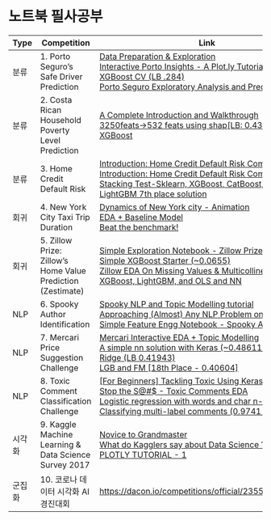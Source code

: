 # 노트북 필사공부
Type|Competition|Link
-|-|-
분류|1. Porto Seguro’s Safe Driver Prediction|<a href="https://www.kaggle.com/bertcarremans/data-preparation-exploration">Data Preparation &amp; Exploration</a></br><a href="https://www.kaggle.com/arthurtok/interactive-porto-insights-a-plot-ly-tutorial">Interactive Porto Insights - A Plot.ly Tutorial</a></br><a href="https://www.kaggle.com/aharless/xgboost-cv-lb-284">XGBoost CV (LB .284)</a></br><a href="https://www.kaggle.com/gpreda/porto-seguro-exploratory-analysis-and-prediction">Porto Seguro Exploratory Analysis and Prediction</a></br>
분류|2. Costa Rican Household Poverty Level Prediction|<a href="https://www.kaggle.com/willkoehrsen/a-complete-introduction-and-walkthrough">A Complete Introduction and Walkthrough </a></br><a href="https://www.kaggle.com/youhanlee/3250feats-532-feats-using-shap-lb-0-436">3250feats-&gt;532 feats using shap[LB: 0.436]</a></br><a href="https://www.kaggle.com/skooch/xgboost">XGBoost</a></br>
분류|3. Home Credit Default Risk|<a href="https://www.kaggle.com/willkoehrsen/start-here-a-gentle-introduction">Introduction: Home Credit Default Risk Competition</a></br><a href="https://www.kaggle.com/willkoehrsen/start-here-a-gentle-introduction">Introduction: Home Credit Default Risk Competition</a></br><a href="https://www.kaggle.com/eliotbarr/stacking-test-sklearn-xgboost-catboost-lightgbm">Stacking Test-Sklearn, XGBoost, CatBoost, LightGBM</a></br><a href="https://www.kaggle.com/jsaguiar/lightgbm-7th-place-solution">LightGBM 7th place solution</a></br>
회귀|4. New York City Taxi Trip Duration|<a href="https://www.kaggle.com/drgilermo/dynamics-of-new-york-city-animation">Dynamics of New York city - Animation</a></br><a href="https://www.kaggle.com/aiswaryaramachandran/eda-baseline-model-0-40-rmse">EDA + Baseline Model</a></br><a href="https://www.kaggle.com/danijelk/beat-the-benchmark">Beat the benchmark!</a></br>
회귀|5. Zillow Prize: Zillow’s Home Value Prediction (Zestimate)|<a href="https://www.kaggle.com/sudalairajkumar/simple-exploration-notebook-zillow-prize">Simple Exploration Notebook - Zillow Prize</a></br><a href="https://www.kaggle.com/anokas/simple-xgboost-starter-0-0655">Simple XGBoost Starter (~0.0655)</a></br><a href="https://www.kaggle.com/viveksrinivasan/zillow-eda-on-missing-values-multicollinearity">Zillow EDA On Missing Values &amp; Multicollinearity</a></br><a href="https://www.kaggle.com/aharless/xgboost-lightgbm-and-ols-and-nn">XGBoost, LightGBM, and OLS and NN</a></br>
NLP|6. Spooky Author Identification|<a href="https://www.kaggle.com/arthurtok/spooky-nlp-and-topic-modelling-tutorial">Spooky NLP and Topic Modelling tutorial</a></br><a href="https://www.kaggle.com/abhishek/approaching-almost-any-nlp-problem-on-kaggle">Approaching (Almost) Any NLP Problem on Kaggle</a></br><a href="https://www.kaggle.com/sudalairajkumar/simple-feature-engg-notebook-spooky-author">Simple Feature Engg Notebook - Spooky Author</a></br>
NLP|7. Mercari Price Suggestion Challenge|<a href="https://www.kaggle.com/thykhuely/mercari-interactive-eda-topic-modelling">Mercari Interactive EDA + Topic Modelling</a><br><a href="https://www.kaggle.com/knowledgegrappler/a-simple-nn-solution-with-keras-0-48611-pl">A simple nn solution with Keras (~0.48611 PL)</a></br><a href="https://www.kaggle.com/rumbok/ridge-lb-0-41944">Ridge (LB 0.41943)</a></br><a href="https://www.kaggle.com/peterhurford/lgb-and-fm-18th-place-0-40604">LGB and FM [18th Place - 0.40604]</a></br>
NLP|8. Toxic Comment Classification Challenge|<a href="https://www.kaggle.com/sbongo/for-beginners-tackling-toxic-using-keras">[For Beginners] Tackling Toxic Using Keras</a></br><a href="https://www.kaggle.com/jagangupta/stop-the-s-toxic-comments-eda">Stop the S@#$ - Toxic Comments EDA</a></br><a href="https://www.kaggle.com/tunguz/logistic-regression-with-words-and-char-n-grams">Logistic regression with words and char n-grams</a></br><a href="https://www.kaggle.com/rhodiumbeng/classifying-multi-label-comments-0-9741-lb">Classifying multi-label comments (0.9741 lb)</a></br>
시각화|9. Kaggle Machine Learning & Data Science Survey 2017|<a href="https://www.kaggle.com/ash316/novice-to-grandmaster">Novice to Grandmaster</a></br><a href="https://www.kaggle.com/mhajabri/what-do-kagglers-say-about-data-science">What do Kagglers say about Data Science ?</a></br><a href="https://www.kaggle.com/hakkisimsek/plotly-tutorial-1">PLOTLY TUTORIAL - 1</a></br>
군집화|10. 코로나 데이터 시각화 AI 경진대회|https://dacon.io/competitions/official/235590/overview/
